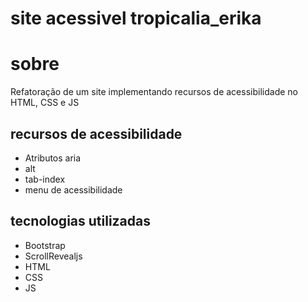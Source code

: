 # site acessivel tropicalia_erika

# sobre
Refatoração de um site implementando recursos de acessibilidade no HTML, CSS e JS

## recursos de acessibilidade
- Atributos aria
- alt
- tab-index
- menu de acessibilidade

## tecnologias utilizadas
- Bootstrap
- ScrollRevealjs
- HTML
- CSS
- JS